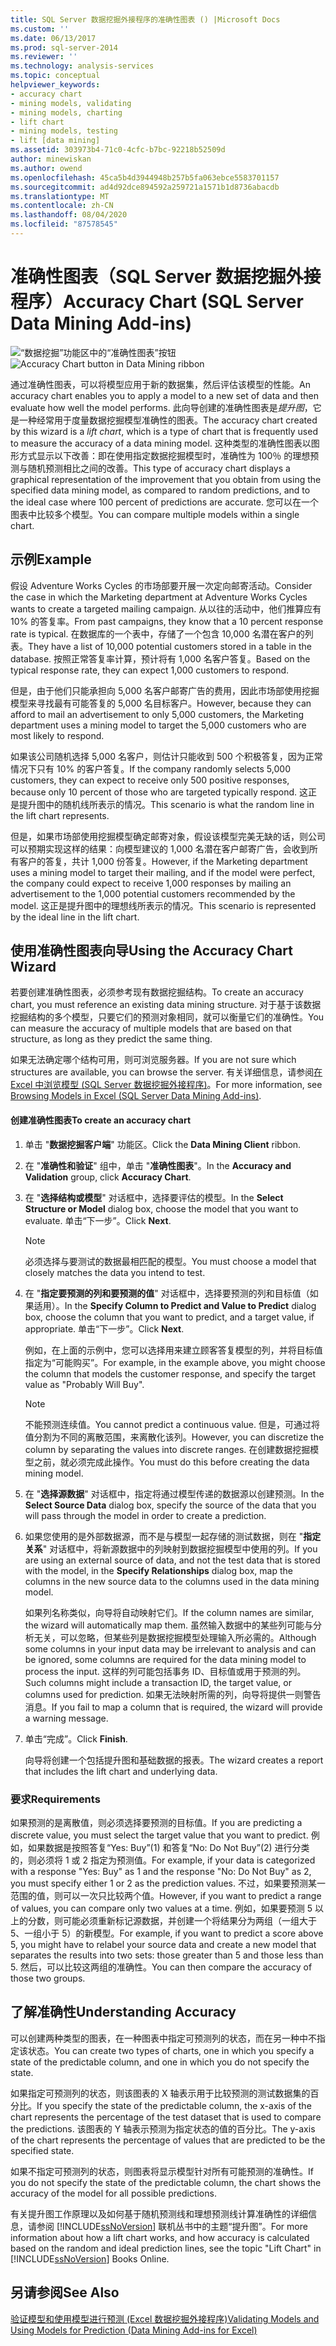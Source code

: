 ```yaml
---
title: SQL Server 数据挖掘外接程序的准确性图表 () |Microsoft Docs
ms.custom: ''
ms.date: 06/13/2017
ms.prod: sql-server-2014
ms.reviewer: ''
ms.technology: analysis-services
ms.topic: conceptual
helpviewer_keywords:
- accuracy chart
- mining models, validating
- mining models, charting
- lift chart
- mining models, testing
- lift [data mining]
ms.assetid: 303973b4-71c0-4cfc-b7bc-92218b52509d
author: minewiskan
ms.author: owend
ms.openlocfilehash: 45ca5b4d3944948b257b5fa063ebce5583701157
ms.sourcegitcommit: ad4d92dce894592a259721a1571b1d8736abacdb
ms.translationtype: MT
ms.contentlocale: zh-CN
ms.lasthandoff: 08/04/2020
ms.locfileid: "87578545"
---
```

# <a name="accuracy-chart-sql-server-data-mining-add-ins"></a><span data-ttu-id="a996e-102">准确性图表（SQL Server 数据挖掘外接程序）</span><span class="sxs-lookup"><span data-stu-id="a996e-102">Accuracy Chart (SQL Server Data Mining Add-ins)</span></span>
  <span data-ttu-id="a996e-103">![“数据挖掘”功能区中的“准确性图表”按钮](media/dmc-accchart.gif "“数据挖掘”功能区中的“准确性图表”按钮")</span><span class="sxs-lookup"><span data-stu-id="a996e-103">![Accuracy Chart button in Data Mining ribbon](media/dmc-accchart.gif "Accuracy Chart button in Data Mining ribbon")</span></span>  
  
 <span data-ttu-id="a996e-104">通过准确性图表，可以将模型应用于新的数据集，然后评估该模型的性能。</span><span class="sxs-lookup"><span data-stu-id="a996e-104">An accuracy chart enables you to apply a model to a new set of data and then evaluate how well the model performs.</span></span> <span data-ttu-id="a996e-105">此向导创建的准确性图表是*提升图*，它是一种经常用于度量数据挖掘模型准确性的图表。</span><span class="sxs-lookup"><span data-stu-id="a996e-105">The accuracy chart created by this wizard is a *lift chart*, which is a type of chart that is frequently used to measure the accuracy of a data mining model.</span></span> <span data-ttu-id="a996e-106">这种类型的准确性图表以图形方式显示以下改善：即在使用指定数据挖掘模型时，准确性为 100％ 的理想预测与随机预测相比之间的改善。</span><span class="sxs-lookup"><span data-stu-id="a996e-106">This type of accuracy chart displays a graphical representation of the improvement that you obtain from using the specified data mining model, as compared to random predictions, and to the ideal case where 100 percent of predictions are accurate.</span></span> <span data-ttu-id="a996e-107">您可以在一个图表中比较多个模型。</span><span class="sxs-lookup"><span data-stu-id="a996e-107">You can compare multiple models within a single chart.</span></span>  
  
## <a name="example"></a><span data-ttu-id="a996e-108">示例</span><span class="sxs-lookup"><span data-stu-id="a996e-108">Example</span></span>  
 <span data-ttu-id="a996e-109">假设 Adventure Works Cycles 的市场部要开展一次定向邮寄活动。</span><span class="sxs-lookup"><span data-stu-id="a996e-109">Consider the case in which the Marketing department at Adventure Works Cycles wants to create a targeted mailing campaign.</span></span> <span data-ttu-id="a996e-110">从以往的活动中，他们推算应有 10% 的答复率。</span><span class="sxs-lookup"><span data-stu-id="a996e-110">From past campaigns, they know that a 10 percent response rate is typical.</span></span> <span data-ttu-id="a996e-111">在数据库的一个表中，存储了一个包含 10,000 名潜在客户的列表。</span><span class="sxs-lookup"><span data-stu-id="a996e-111">They have a list of 10,000 potential customers stored in a table in the database.</span></span> <span data-ttu-id="a996e-112">按照正常答复率计算，预计将有 1,000 名客户答复。</span><span class="sxs-lookup"><span data-stu-id="a996e-112">Based on the typical response rate, they can expect 1,000 customers to respond.</span></span>  
  
 <span data-ttu-id="a996e-113">但是，由于他们只能承担向 5,000 名客户邮寄广告的费用，因此市场部使用挖掘模型来寻找最有可能答复的 5,000 名目标客户。</span><span class="sxs-lookup"><span data-stu-id="a996e-113">However, because they can afford to mail an advertisement to only 5,000 customers, the Marketing department uses a mining model to target the 5,000 customers who are most likely to respond.</span></span>  
  
 <span data-ttu-id="a996e-114">如果该公司随机选择 5,000 名客户，则估计只能收到 500 个积极答复，因为正常情况下只有 10% 的客户答复。</span><span class="sxs-lookup"><span data-stu-id="a996e-114">If the company randomly selects 5,000 customers, they can expect to receive only 500 positive responses, because only 10 percent of those who are targeted typically respond.</span></span> <span data-ttu-id="a996e-115">这正是提升图中的随机线所表示的情况。</span><span class="sxs-lookup"><span data-stu-id="a996e-115">This scenario is what the random line in the lift chart represents.</span></span>  
  
 <span data-ttu-id="a996e-116">但是，如果市场部使用挖掘模型确定邮寄对象，假设该模型完美无缺的话，则公司可以预期实现这样的结果：向模型建议的 1,000 名潜在客户邮寄广告，会收到所有客户的答复，共计 1,000 份答复。</span><span class="sxs-lookup"><span data-stu-id="a996e-116">However, if the Marketing department uses a mining model to target their mailing, and if the model were perfect, the company could expect to receive 1,000 responses by mailing an advertisement to the 1,000 potential customers recommended by the model.</span></span> <span data-ttu-id="a996e-117">这正是提升图中的理想线所表示的情况。</span><span class="sxs-lookup"><span data-stu-id="a996e-117">This scenario is represented by the ideal line in the lift chart.</span></span>  
  
## <a name="using-the-accuracy-chart-wizard"></a><span data-ttu-id="a996e-118">使用准确性图表向导</span><span class="sxs-lookup"><span data-stu-id="a996e-118">Using the Accuracy Chart Wizard</span></span>  
 <span data-ttu-id="a996e-119">若要创建准确性图表，必须参考现有数据挖掘结构。</span><span class="sxs-lookup"><span data-stu-id="a996e-119">To create an accuracy chart, you must reference an existing data mining structure.</span></span> <span data-ttu-id="a996e-120">对于基于该数据挖掘结构的多个模型，只要它们的预测对象相同，就可以衡量它们的准确性。</span><span class="sxs-lookup"><span data-stu-id="a996e-120">You can measure the accuracy of multiple models that are based on that structure, as long as they predict the same thing.</span></span>  
  
 <span data-ttu-id="a996e-121">如果无法确定哪个结构可用，则可浏览服务器。</span><span class="sxs-lookup"><span data-stu-id="a996e-121">If you are not sure which structures are available, you can browse the server.</span></span> <span data-ttu-id="a996e-122">有关详细信息，请参阅[在 Excel 中浏览模型 &#40;SQL Server 数据挖掘外接程序&#41;](browsing-models-in-excel-sql-server-data-mining-add-ins.md)。</span><span class="sxs-lookup"><span data-stu-id="a996e-122">For more information, see [Browsing Models in Excel &#40;SQL Server Data Mining Add-ins&#41;](browsing-models-in-excel-sql-server-data-mining-add-ins.md).</span></span>  
  
#### <a name="to-create-an-accuracy-chart"></a><span data-ttu-id="a996e-123">创建准确性图表</span><span class="sxs-lookup"><span data-stu-id="a996e-123">To create an accuracy chart</span></span>  
  
1.  <span data-ttu-id="a996e-124">单击 "**数据挖掘客户端**" 功能区。</span><span class="sxs-lookup"><span data-stu-id="a996e-124">Click the **Data Mining Client** ribbon.</span></span>  
  
2.  <span data-ttu-id="a996e-125">在 "**准确性和验证**" 组中，单击 "**准确性图表**"。</span><span class="sxs-lookup"><span data-stu-id="a996e-125">In the **Accuracy and Validation** group, click **Accuracy Chart**.</span></span>  
  
3.  <span data-ttu-id="a996e-126">在 "**选择结构或模型**" 对话框中，选择要评估的模型。</span><span class="sxs-lookup"><span data-stu-id="a996e-126">In the **Select Structure or Model** dialog box, choose the model that you want to evaluate.</span></span> <span data-ttu-id="a996e-127">单击“下一步”。</span><span class="sxs-lookup"><span data-stu-id="a996e-127">Click **Next**.</span></span>  
  
    > [!NOTE]  
    >  <span data-ttu-id="a996e-128">必须选择与要测试的数据最相匹配的模型。</span><span class="sxs-lookup"><span data-stu-id="a996e-128">You must choose a model that closely matches the data you intend to test.</span></span>  
  
4.  <span data-ttu-id="a996e-129">在 "**指定要预测的列和要预测的值**" 对话框中，选择要预测的列和目标值（如果适用）。</span><span class="sxs-lookup"><span data-stu-id="a996e-129">In the **Specify Column to Predict and Value to Predict** dialog box, choose the column that you want to predict, and a target value, if appropriate.</span></span> <span data-ttu-id="a996e-130">单击“下一步”。</span><span class="sxs-lookup"><span data-stu-id="a996e-130">Click **Next**.</span></span>  
  
     <span data-ttu-id="a996e-131">例如，在上面的示例中，您可以选择用来建立顾客答复模型的列，并将目标值指定为“可能购买”。</span><span class="sxs-lookup"><span data-stu-id="a996e-131">For example, in the example above, you might choose the column that models the customer response, and specify the target value as "Probably Will Buy".</span></span>  
  
    > [!NOTE]  
    >  <span data-ttu-id="a996e-132">不能预测连续值。</span><span class="sxs-lookup"><span data-stu-id="a996e-132">You cannot predict a continuous value.</span></span> <span data-ttu-id="a996e-133">但是，可通过将值分割为不同的离散范围，来离散化该列。</span><span class="sxs-lookup"><span data-stu-id="a996e-133">However, you can discretize the column by separating the values into discrete ranges.</span></span> <span data-ttu-id="a996e-134">在创建数据挖掘模型之前，就必须完成此操作。</span><span class="sxs-lookup"><span data-stu-id="a996e-134">You must do this before creating the data mining model.</span></span>  
  
5.  <span data-ttu-id="a996e-135">在 "**选择源数据**" 对话框中，指定将通过模型传递的数据源以创建预测。</span><span class="sxs-lookup"><span data-stu-id="a996e-135">In the **Select Source Data** dialog box, specify the source of the data that you will pass through the model in order to create a prediction.</span></span>  
  
6.  <span data-ttu-id="a996e-136">如果您使用的是外部数据源，而不是与模型一起存储的测试数据，则在 "**指定关系**" 对话框中，将新源数据中的列映射到数据挖掘模型中使用的列。</span><span class="sxs-lookup"><span data-stu-id="a996e-136">If you are using an external source of data, and not the test data that is stored with the model, in the **Specify Relationships** dialog box, map the columns in the new source data to the columns used in the data mining model.</span></span>  
  
     <span data-ttu-id="a996e-137">如果列名称类似，向导将自动映射它们。</span><span class="sxs-lookup"><span data-stu-id="a996e-137">If the column names are similar, the wizard will automatically map them.</span></span> <span data-ttu-id="a996e-138">虽然输入数据中的某些列可能与分析无关，可以忽略，但某些列是数据挖掘模型处理输入所必需的。</span><span class="sxs-lookup"><span data-stu-id="a996e-138">Although some columns in your input data may be irrelevant to analysis and can be ignored, some columns are required for the data mining model to process the input.</span></span> <span data-ttu-id="a996e-139">这样的列可能包括事务 ID、目标值或用于预测的列。</span><span class="sxs-lookup"><span data-stu-id="a996e-139">Such columns might include a transaction ID, the target value, or columns used for prediction.</span></span> <span data-ttu-id="a996e-140">如果无法映射所需的列，向导将提供一则警告消息。</span><span class="sxs-lookup"><span data-stu-id="a996e-140">If you fail to map a column that is required, the wizard will provide a warning message.</span></span>  
  
7.  <span data-ttu-id="a996e-141">单击“完成”。</span><span class="sxs-lookup"><span data-stu-id="a996e-141">Click **Finish**.</span></span>  
  
     <span data-ttu-id="a996e-142">向导将创建一个包括提升图和基础数据的报表。</span><span class="sxs-lookup"><span data-stu-id="a996e-142">The wizard creates a report that includes the lift chart and underlying data.</span></span>  
  
### <a name="requirements"></a><span data-ttu-id="a996e-143">要求</span><span class="sxs-lookup"><span data-stu-id="a996e-143">Requirements</span></span>  
 <span data-ttu-id="a996e-144">如果预测的是离散值，则必须选择要预测的目标值。</span><span class="sxs-lookup"><span data-stu-id="a996e-144">If you are predicting a discrete value, you must select the target value that you want to predict.</span></span> <span data-ttu-id="a996e-145">例如，如果数据是按照答复“Yes: Buy”(1) 和答复“No: Do Not Buy”(2) 进行分类的，则必须将 1 或 2 指定为预测值。</span><span class="sxs-lookup"><span data-stu-id="a996e-145">For example, if your data is categorized with a response "Yes: Buy" as 1 and the response "No: Do Not Buy" as 2, you must specify either 1 or 2 as the prediction values.</span></span> <span data-ttu-id="a996e-146">不过，如果要预测某一范围的值，则可以一次只比较两个值。</span><span class="sxs-lookup"><span data-stu-id="a996e-146">However, if you want to predict a range of values, you can compare only two values at a time.</span></span> <span data-ttu-id="a996e-147">例如，如果要预测 5 以上的分数，则可能必须重新标记源数据，并创建一个将结果分为两组（一组大于 5、一组小于 5）的新模型。</span><span class="sxs-lookup"><span data-stu-id="a996e-147">For example, if you want to predict a score above 5, you might have to relabel your source data and create a new model that separates the results into two sets: those greater than 5 and those less than 5.</span></span> <span data-ttu-id="a996e-148">然后，可以比较这两组的准确性。</span><span class="sxs-lookup"><span data-stu-id="a996e-148">You can then compare the accuracy of those two groups.</span></span>  
  
## <a name="understanding-accuracy"></a><span data-ttu-id="a996e-149">了解准确性</span><span class="sxs-lookup"><span data-stu-id="a996e-149">Understanding Accuracy</span></span>  
 <span data-ttu-id="a996e-150">可以创建两种类型的图表，在一种图表中指定可预测列的状态，而在另一种中不指定该状态。</span><span class="sxs-lookup"><span data-stu-id="a996e-150">You can create two types of charts, one in which you specify a state of the predictable column, and one in which you do not specify the state.</span></span>  
  
 <span data-ttu-id="a996e-151">如果指定可预测列的状态，则该图表的 X 轴表示用于比较预测的测试数据集的百分比。</span><span class="sxs-lookup"><span data-stu-id="a996e-151">If you specify the state of the predictable column, the x-axis of the chart represents the percentage of the test dataset that is used to compare the predictions.</span></span> <span data-ttu-id="a996e-152">该图表的 Y 轴表示预测为指定状态的值的百分比。</span><span class="sxs-lookup"><span data-stu-id="a996e-152">The y-axis of the chart represents the percentage of values that are predicted to be the specified state.</span></span>  
  
 <span data-ttu-id="a996e-153">如果不指定可预测列的状态，则图表将显示模型针对所有可能预测的准确性。</span><span class="sxs-lookup"><span data-stu-id="a996e-153">If you do not specify the state of the predictable column, the chart shows the accuracy of the model for all possible predictions.</span></span>  
  
 <span data-ttu-id="a996e-154">有关提升图工作原理以及如何基于随机预测线和理想预测线计算准确性的详细信息，请参阅 [!INCLUDE[ssNoVersion](../includes/ssnoversion-md.md)] 联机丛书中的主题“提升图”。</span><span class="sxs-lookup"><span data-stu-id="a996e-154">For more information about how a lift chart works, and how accuracy is calculated based on the random and ideal prediction lines, see the topic "Lift Chart" in [!INCLUDE[ssNoVersion](../includes/ssnoversion-md.md)] Books Online.</span></span>  
  
## <a name="see-also"></a><span data-ttu-id="a996e-155">另请参阅</span><span class="sxs-lookup"><span data-stu-id="a996e-155">See Also</span></span>  
 [<span data-ttu-id="a996e-156">验证模型和使用模型进行预测 &#40;Excel 数据挖掘外接程序&#41;</span><span class="sxs-lookup"><span data-stu-id="a996e-156">Validating Models and Using Models for Prediction &#40;Data Mining Add-ins for Excel&#41;</span></span>](validating-models-and-using-models-for-prediction-data-mining-add-ins-for-excel.md)  
  
  
